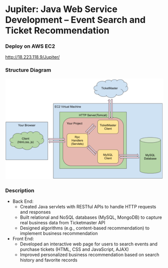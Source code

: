 # Jupiter: Java Web Service Development – Event Search and Ticket Recommendation

### Deploy on AWS EC2
http://18.223.118.9/Jupiter/

### Structure Diagram
![Structure Diagram](/images/Capture.PNG)

### Description
- Back End:
	- Created Java servlets with RESTful APIs to handle HTTP requests and responses
	- Built relational and NoSQL databases (MySQL, MongoDB) to capture real business data from Ticketmaster API
	- Designed algorithms (e.g., content-based recommendation) to implement business recommendation
- Front End:
	- Developed an interactive web page for users to search events and purchase tickets (HTML, CSS and JavaScript, AJAX)
	- Improved personalized business recommendation based on search history and favorite records
